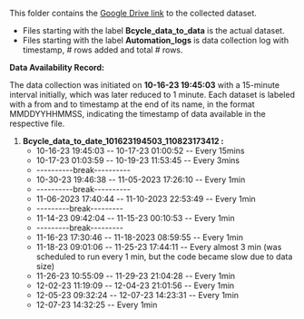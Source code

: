 This folder contains the [Google Drive link](https://drive.google.com/drive/folders/1tW1Ve8jmftHjW9wdSs6K5FIEZ8pOoOS_?usp=sharing) to the collected dataset.
  * Files starting with the label **Bcycle_data_to_data** is the actual dataset.
  * Files starting with the label **Automation_logs** is data collection log with timestamp, # rows added and total # rows.

**Data Availability Record:**

The data collection was initiated on **10-16-23 19:45:03** with a 15-minute interval initially, which was later reduced to 1 minute. Each dataset is labeled with a from and to timestamp at the end of its name, in the format MMDDYYHHMMSS, indicating the timestamp of data available in the respective file.

1. **Bcycle_data_to_date_101623194503_110823173412 :** 
   * 10-16-23 19:45:03  --  10-17-23 01:00:52  -- Every 15mins
   * 10-17-23 01:03:59  --  10-19-23 11:53:45  -- Every 3mins
   * ----------break----------
   * 10-30-23 19:46:38  --  11-05-2023 17:26:10   -- Every 1min
   * ----------break----------
   * 11-06-2023 17:40:44   --  11-10-2023 22:53:49   -- Every 1min
   * ---------break---------
   * 11-14-23 09:42:04 -- 11-15-23 00:10:53  -- Every 1min
   * ---------break---------
   * 11-16-23 17:30:46 -- 11-18-2023 08:59:55  -- Every 1min
   * 11-18-23 09:01:06 -- 11-25-23 17:44:11  -- Every almost 3 min (was scheduled to run every 1 min, but the code became slow due to data size)
   * 11-26-23 10:55:09 -- 11-29-23 21:04:28  -- Every 1min
   * 12-02-23 11:19:09 -- 12-04-23 21:01:56  -- Every 1min
   * 12-05-23 09:32:24 -- 12-07-23 14:23:31  -- Every 1min
   * 12-07-23 14:32:25 -- Every 1min
